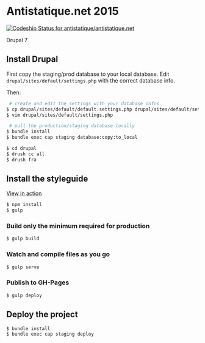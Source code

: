 Antistatique.net 2015
=====================

[ ![Codeship Status for antistatique/antistatique.net](https://codeship.com/projects/c680f610-a626-0132-e064-7e6768721930/status?branch=dev)](https://codeship.com/projects/66926)

Drupal 7

## Install Drupal

First copy the staging/prod database to your local database. Edit `drupal/sites/default/settings.php` with the correct database info.

Then:

```bash
 # create and edit the settings with your database infos
$ cp drupal/sites/default/default.settings.php drupal/sites/default/settings.php
$ vim drupal/sites/default/settings.php

 # pull the production/staging database locally
$ bundle install
$ bundle exec cap staging database:copy:to_local

$ cd drupal
$ drush cc all
$ drush fra
```

## Install the styleguide

[View in action](http://staging.antistatique.net/styleguide)

```bash
$ npm install
$ gulp
```

### Build only the minimum required for production

```bash
$ gulp build
```

### Watch and compile files as you go

```bash
$ gulp serve
```

### Publish to GH-Pages

```bash
$ gulp deploy
```

## Deploy the project
```bash
$ bundle install
$ bundle exec cap staging deploy
```
